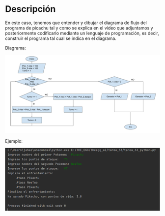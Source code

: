 # Descripción

En este caso, tenemos que entender y dibujar el diagrama de flujo del programa de picachu tal y como
se explica en el vídeo que adjuntamos y posteriormente codificarlo mediante un lenguaje de
programación, es decir, construir el programa tal cual se indica en el diagrama. 

Diagrama: 

![](https://raw.githubusercontent.com/Jazielinho/theegg_ai/master/tarea_33/Diagrama.png)

Ejemplo:

![](https://raw.githubusercontent.com/Jazielinho/theegg_ai/master/tarea_33/ejemplo_python.PNG)